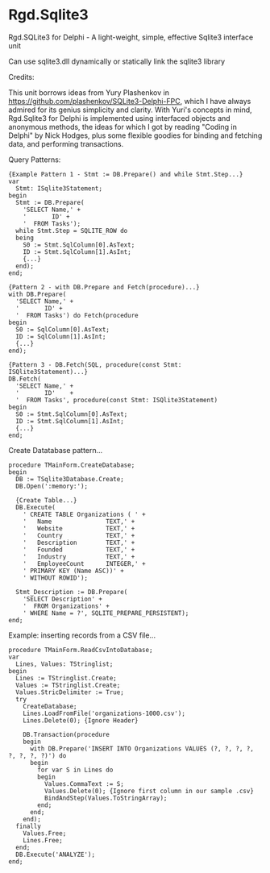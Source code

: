 # Rgd.Sqlite3
Rgd.SQLite3 for Delphi - A light-weight, simple, effective Sqlite3 interface unit

Can use sqlite3.dll dynamically or statically link the sqlite3 library

Credits:

This unit borrows ideas from Yury Plashenkov in https://github.com/plashenkov/SQLite3-Delphi-FPC,
which I have always admired for its genius simplicity and clarity.  With Yuri's concepts in mind,
Rgd.Sqlite3 for Delphi is implemented using interfaced objects and anonymous methods, the ideas
for which I got by reading "Coding in Delphi" by Nick Hodges, plus some flexible goodies for
binding and fetching data, and performing transactions.

Query Patterns:

    {Example Pattern 1 - Stmt := DB.Prepare() and while Stmt.Step...}
    var
      Stmt: ISqlite3Statement;
    begin
      Stmt := DB.Prepare(
        'SELECT Name,' +
        '       ID' +
        '  FROM Tasks');
      while Stmt.Step = SQLITE_ROW do
      being
        S0 := Stmt.SqlColumn[0].AsText;
        ID := Stmt.SqlColumn[1].AsInt;
        {...}
      end);
    end;

    {Pattern 2 - with DB.Prepare and Fetch(procedure)...}
    with DB.Prepare(
      'SELECT Name,' +
      '       ID' +
      '  FROM Tasks') do Fetch(procedure
    begin
      S0 := SqlColumn[0].AsText;
      ID := SqlColumn[1].AsInt;
      {...}
    end);

    {Pattern 3 - DB.Fetch(SQL, procedure(const Stmt: ISQlite3Statement)...}
    DB.Fetch(
      'SELECT Name,' +
      '       ID'    +
      '  FROM Tasks', procedure(const Stmt: ISQlite3Statement)
    begin
      S0 := Stmt.SqlColumn[0].AsText;
      ID := Stmt.SqlColumn[1].AsInt;
      {...}
    end;
  
Create Datatabase pattern...
    
    procedure TMainForm.CreateDatabase;
    begin
      DB := TSqlite3Database.Create;
      DB.Open(':memory:');
      
      {Create Table...}
      DB.Execute(
        ' CREATE TABLE Organizations ( ' +
        '   Name               TEXT,' +
        '   Website            TEXT,' +
        '   Country            TEXT,' +
        '   Description        TEXT,' +
        '   Founded            TEXT,' +
        '   Industry           TEXT,' +
        '   EmployeeCount      INTEGER,' +
        ' PRIMARY KEY (Name ASC))' +
        ' WITHOUT ROWID');
    
      Stmt_Description := DB.Prepare(
        'SELECT Description' +
        '  FROM Organizations' +
        ' WHERE Name = ?', SQLITE_PREPARE_PERSISTENT);
    end;
  
Example: inserting records from a CSV file...

    procedure TMainForm.ReadCsvIntoDatabase;
    var
      Lines, Values: TStringlist;
    begin
      Lines := TStringlist.Create;
      Values := TStringlist.Create;
      Values.StricDelimiter := True;
      try
        CreateDatabase;
        Lines.LoadFromFile('organizations-1000.csv');
        Lines.Delete(0); {Ignore Header}
    
        DB.Transaction(procedure
        begin
          with DB.Prepare('INSERT INTO Organizations VALUES (?, ?, ?, ?, ?, ?, ?, ?)') do
          begin
            for var S in Lines do
            begin
              Values.CommaText := S;
              Values.Delete(0); {Ignore first column in our sample .csv}
              BindAndStep(Values.ToStringArray);
            end;
          end;
        end);
      finally
        Values.Free;
        Lines.Free;
      end;
      DB.Execute('ANALYZE');
    end;
